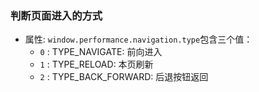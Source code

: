 ### 判断页面进入的方式
* 属性: `window.performance.navigation.type`包含三个值：
  * `0` : TYPE_NAVIGATE: 前向进入
  * `1` : TYPE_RELOAD: 本页刷新
  * `2` : TYPE_BACK_FORWARD: 后退按钮返回